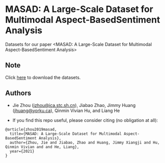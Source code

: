 # MASAD: A Large-Scale Dataset for Multimodal Aspect-BasedSentiment Analysis
Datasets for our paper <MASAD: A Large-Scale Dataset for Multimodal Aspect-BasedSentiment Analysis>

## Note
Click [here](https://drive.google.com/file/d/1JUP-gHqXwGRqDb3l6dzmbvR-_EtPzm5a/view?usp=sharing) to download the datasets.

## Authors
 - Jie Zhou (jzhou@ica.stc.sh.cn), Jiabao Zhao, Jimmy Huang (jhuang@yorku.ca), Qinmin Vivian Hu, and Liang He
 
 
 - If you find this repo useful, please consider citing (no obligation at all):
 ```
 @article{zhou2019masad,
   title={MASAD: A Large-Scale Dataset for Multimodal Aspect-BasedSentiment Analysis},
   author={Zhou, Jie and Jiabao, Zhao and Huang, Jimmy Xiangji and Hu, Qinmin Vivian and and He, Liang},
   year={2021}
 }
```
